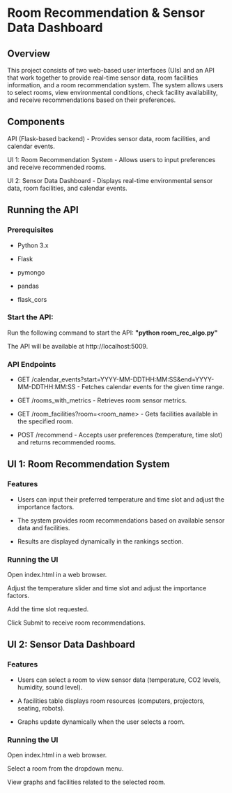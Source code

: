 # Room Recommendation & Sensor Data Dashboard

## Overview

This project consists of two web-based user interfaces (UIs) and an API that work together to provide real-time sensor data, room facilities information, and a room recommendation system. The system allows users to select rooms, view environmental conditions, check facility availability, and receive recommendations based on their preferences.

## Components

API (Flask-based backend) - Provides sensor data, room facilities, and calendar events.

UI 1: Room Recommendation System - Allows users to input preferences and receive recommended rooms.

UI 2: Sensor Data Dashboard - Displays real-time environmental sensor data, room facilities, and calendar events.

## Running the API

### Prerequisites

- Python 3.x

- Flask

- pymongo

- pandas

- flask_cors

### Start the API:

Run the following command to start the API: **"python room_rec_algo.py"**

The API will be available at http://localhost:5009.

### API Endpoints

- GET /calendar_events?start=YYYY-MM-DDTHH:MM:SS&end=YYYY-MM-DDTHH:MM:SS - Fetches calendar events for the given time range.

- GET /rooms_with_metrics - Retrieves room sensor metrics.

- GET /room_facilities?room=<room_name> - Gets facilities available in the specified room.

- POST /recommend - Accepts user preferences (temperature, time slot) and returns recommended rooms.

## UI 1: Room Recommendation System

### Features

- Users can input their preferred temperature and time slot and adjust the importance factors.

- The system provides room recommendations based on available sensor data and facilities.

- Results are displayed dynamically in the rankings section.

### Running the UI

Open index.html in a web browser.

Adjust the temperature slider and time slot and adjust the importance factors.

Add the time slot requested.

Click Submit to receive room recommendations.

## UI 2: Sensor Data Dashboard

### Features

- Users can select a room to view sensor data (temperature, CO2 levels, humidity, sound level).

- A facilities table displays room resources (computers, projectors, seating, robots).

- Graphs update dynamically when the user selects a room.

### Running the UI

Open index.html in a web browser.

Select a room from the dropdown menu.

View graphs and facilities related to the selected room.

